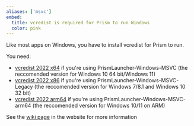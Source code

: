 ```yaml
---
aliases: ['msvc']
embed:
  title: vcredist is required for Prism to run Windows
  color: pink
---
```


Like most apps on Windows, you have to install vcredist for Prism to run.

You need:

- [vcredist 2022 x64](https://aka.ms/vs/17/release/vc_redist.x64.exe) if you're using PrismLauncher-Windows-MSVC (the reccomended version for Windows 10 64 bit/Windows 11)
- [vcredist 2022 x86](https://aka.ms/vs/17/release/vc_redist.x86.exe) if you're using PrismLauncher-Windows-MSVC-Legacy (the reccomended version for Windows 7/8.1 and Windows 10 32 bit)
- [vcredist 2022 arm64](https://aka.ms/vs/17/release/vc_redist.arm64.exe) if you're using PrismLauncher-Windows-MSVC-arm64 (the reccomended version for Windows 10/11 on ARM)

See the [wiki page](https://prismlauncher.org/wiki/overview/frequent-issues/#%22msvcp140_2.dll-was-not-found%22) in the website for more information